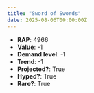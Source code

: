 ```yaml
---
title: "Sword of Swords"
date: 2025-08-06T00:00:00Z
---
```

- **RAP**: 4966
- **Value**: -1
- **Demand level**: -1
- **Trend**: -1
- **Projected?**: True
- **Hyped?**: True
- **Rare?**: True
